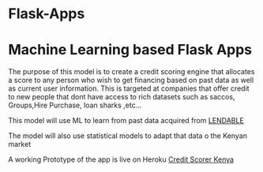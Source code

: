 # Flask-Apps
<h1>Machine Learning based Flask Apps</h1>
<p>The purpose of this model is to create a credit scoring engine that allocates a score to any person who wish to get financing based on past data as well as current user information. This is targeted at companies that offer credit to new people that dont have access to rich datasets such as saccos, Groups,Hire Purchase, loan sharks ,etc...</p>
 <p> This model will use ML to learn from past data  acquired from <a href ="https://www.lendingclub.com/info/download-data.action" >LENDABLE</a></p>
<p> The model will also use statistical models to adapt that data o the Kenyan market </p>
<p>A working Prototype of the app is live on Heroku <a href = "https://creditscorerkenya.herokuapp.com/">Credit Scorer Kenya</a></p>
